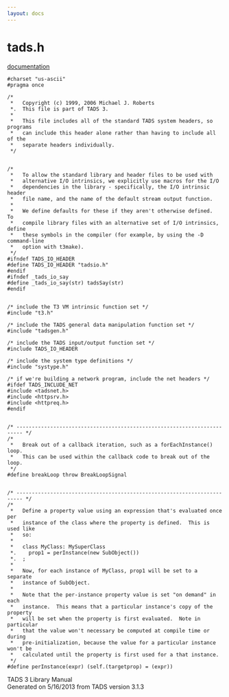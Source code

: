 ```yaml
---
layout: docs
---
```

# tads.h

[documentation](../file/tads.h.html)

    #charset "us-ascii"
    #pragma once

    /* 
     *   Copyright (c) 1999, 2006 Michael J. Roberts
     *.  This file is part of TADS 3.
     *   
     *   This file includes all of the standard TADS system headers, so programs
     *   can include this header alone rather than having to include all of the
     *   separate headers individually.  
     */


    /*
     *   To allow the standard library and header files to be used with
     *   alternative I/O intrinsics, we explicitly use macros for the I/O
     *   dependencies in the library - specifically, the I/O intrinsic header
     *   file name, and the name of the default stream output function.
     *   
     *   We define defaults for these if they aren't otherwise defined.  To
     *   compile library files with an alternative set of I/O intrinsics, define
     *   these symbols in the compiler (for example, by using the -D command-line
     *   option with t3make).  
     */
    #ifndef TADS_IO_HEADER
    #define TADS_IO_HEADER "tadsio.h"
    #endif
    #ifndef _tads_io_say
    #define _tads_io_say(str) tadsSay(str)
    #endif


    /* include the T3 VM intrinsic function set */
    #include "t3.h"

    /* include the TADS general data manipulation function set */
    #include "tadsgen.h"

    /* include the TADS input/output function set */
    #include TADS_IO_HEADER

    /* include the system type definitions */
    #include "systype.h"

    /* if we're building a network program, include the net headers */
    #ifdef TADS_INCLUDE_NET
    #include <tadsnet.h>
    #include <httpsrv.h>
    #include <httpreq.h>
    #endif


    /* ------------------------------------------------------------------------ */
    /*
     *   Break out of a callback iteration, such as a forEachInstance() loop.
     *   This can be used within the callback code to break out of the loop.  
     */
    #define breakLoop throw BreakLoopSignal


    /* ------------------------------------------------------------------------ */
    /*
     *   Define a property value using an expression that's evaluated once per
     *   instance of the class where the property is defined.  This is used like
     *   so:
     *   
     *   class MyClass: MySuperClass
     *.    prop1 = perInstance(new SubObject())
     *.  ;
     *   
     *   Now, for each instance of MyClass, prop1 will be set to a separate
     *   instance of SubObject.
     *   
     *   Note that the per-instance property value is set "on demand" in each
     *   instance.  This means that a particular instance's copy of the property
     *   will be set when the property is first evaluated.  Note in particular
     *   that the value won't necessary be computed at compile time or during
     *   pre-initialization, because the value for a particular instance won't be
     *   calculated until the property is first used for a that instance.  
     */
    #define perInstance(expr) (self.(targetprop) = (expr))

<div class="ftr">

TADS 3 Library Manual  
Generated on 5/16/2013 from TADS version 3.1.3

</div>
